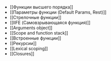 - [[Функции высшего порядка]]
- [[Параметры функции (Default Params, Rest)]]
- [[Стрелочные функции]]
- [[IIFE (Самовзрывающаяся функция)]]
- [[Arguments object]]
- [[Scope and function stack]]
- [[Встроенные функции]]
- [[Рекурсии]]
- [[Lexical scoping]]
- [[Closures]]
